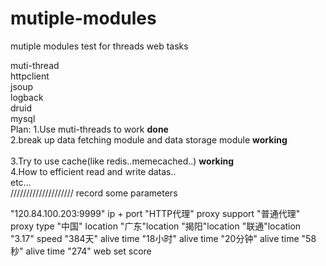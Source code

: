 # mutiple-modules
mutiple modules test for threads web tasks

[use]:
  springboot<br>
  muti-thread<br>
  httpclient<br>
  jsoup<br>
  logback<br>
  druid<br>
  mysql<br>
Plan:
  1.Use muti-threads to work <strong>done</strong> <br> 
  2.break up data fetching module and data storage module <strong>working</strong> <br>  
  3.Try to use cache(like redis..memecached..) <strong>working</strong> <br>
  4.How to efficient read and write datas..<br>
  etc...<br>
  ////////////////////
record some parameters

"120.84.100.203:9999" ip + port
"HTTP代理" proxy support
"普通代理" proxy type
"中国" location
"广东"location
"揭阳"location
"联通"location
"3.17" speed
"384天" alive time
"18小时" alive time
"20分钟" alive time
"58秒" alive time
"274" web set score
